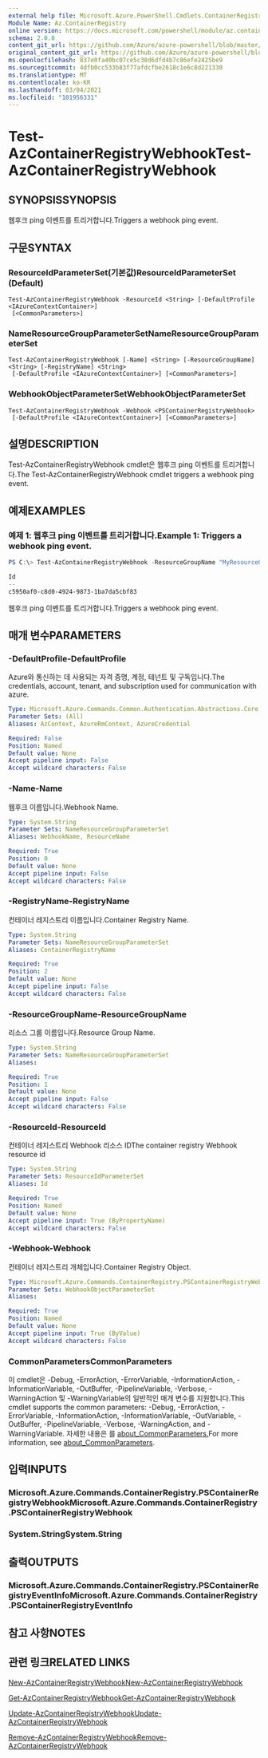 ```yaml
---
external help file: Microsoft.Azure.PowerShell.Cmdlets.ContainerRegistry.dll-Help.xml
Module Name: Az.ContainerRegistry
online version: https://docs.microsoft.com/powershell/module/az.containerregistry/test-azcontainerregistrywebhook
schema: 2.0.0
content_git_url: https://github.com/Azure/azure-powershell/blob/master/src/ContainerRegistry/ContainerRegistry/help/Test-AzContainerRegistryWebhook.md
original_content_git_url: https://github.com/Azure/azure-powershell/blob/master/src/ContainerRegistry/ContainerRegistry/help/Test-AzContainerRegistryWebhook.md
ms.openlocfilehash: 837e0fa40bc07ce5c38d6dfd4b7c86efe2425be9
ms.sourcegitcommit: 4dfb0cc533b83f77afdcfbe2618c1e6c8d221330
ms.translationtype: MT
ms.contentlocale: ko-KR
ms.lasthandoff: 03/04/2021
ms.locfileid: "101956331"
---
```

# <span data-ttu-id="ce4db-101">Test-AzContainerRegistryWebhook</span><span class="sxs-lookup"><span data-stu-id="ce4db-101">Test-AzContainerRegistryWebhook</span></span>

## <span data-ttu-id="ce4db-102">SYNOPSIS</span><span class="sxs-lookup"><span data-stu-id="ce4db-102">SYNOPSIS</span></span>
<span data-ttu-id="ce4db-103">웹후크 ping 이벤트를 트리거합니다.</span><span class="sxs-lookup"><span data-stu-id="ce4db-103">Triggers a webhook ping event.</span></span>

## <span data-ttu-id="ce4db-104">구문</span><span class="sxs-lookup"><span data-stu-id="ce4db-104">SYNTAX</span></span>

### <span data-ttu-id="ce4db-105">ResourceIdParameterSet(기본값)</span><span class="sxs-lookup"><span data-stu-id="ce4db-105">ResourceIdParameterSet (Default)</span></span>
```
Test-AzContainerRegistryWebhook -ResourceId <String> [-DefaultProfile <IAzureContextContainer>]
 [<CommonParameters>]
```

### <span data-ttu-id="ce4db-106">NameResourceGroupParameterSet</span><span class="sxs-lookup"><span data-stu-id="ce4db-106">NameResourceGroupParameterSet</span></span>
```
Test-AzContainerRegistryWebhook [-Name] <String> [-ResourceGroupName] <String> [-RegistryName] <String>
 [-DefaultProfile <IAzureContextContainer>] [<CommonParameters>]
```

### <span data-ttu-id="ce4db-107">WebhookObjectParameterSet</span><span class="sxs-lookup"><span data-stu-id="ce4db-107">WebhookObjectParameterSet</span></span>
```
Test-AzContainerRegistryWebhook -Webhook <PSContainerRegistryWebhook>
 [-DefaultProfile <IAzureContextContainer>] [<CommonParameters>]
```

## <span data-ttu-id="ce4db-108">설명</span><span class="sxs-lookup"><span data-stu-id="ce4db-108">DESCRIPTION</span></span>
<span data-ttu-id="ce4db-109">Test-AzContainerRegistryWebhook cmdlet은 웹후크 ping 이벤트를 트리거합니다.</span><span class="sxs-lookup"><span data-stu-id="ce4db-109">The Test-AzContainerRegistryWebhook cmdlet triggers a webhook ping event.</span></span>

## <span data-ttu-id="ce4db-110">예제</span><span class="sxs-lookup"><span data-stu-id="ce4db-110">EXAMPLES</span></span>

### <span data-ttu-id="ce4db-111">예제 1: 웹후크 ping 이벤트를 트리거합니다.</span><span class="sxs-lookup"><span data-stu-id="ce4db-111">Example 1: Triggers a webhook ping event.</span></span>
```powershell
PS C:\> Test-AzContainerRegistryWebhook -ResourceGroupName "MyResourceGroup" -RegistryName "MyRegistry" -Name "webhook001"

Id
--
c5950af0-c8d0-4924-9873-1ba7da5cbf83
```

<span data-ttu-id="ce4db-112">웹후크 ping 이벤트를 트리거합니다.</span><span class="sxs-lookup"><span data-stu-id="ce4db-112">Triggers a webhook ping event.</span></span>

## <span data-ttu-id="ce4db-113">매개 변수</span><span class="sxs-lookup"><span data-stu-id="ce4db-113">PARAMETERS</span></span>

### <span data-ttu-id="ce4db-114">-DefaultProfile</span><span class="sxs-lookup"><span data-stu-id="ce4db-114">-DefaultProfile</span></span>
<span data-ttu-id="ce4db-115">Azure와 통신하는 데 사용되는 자격 증명, 계정, 테넌트 및 구독입니다.</span><span class="sxs-lookup"><span data-stu-id="ce4db-115">The credentials, account, tenant, and subscription used for communication with azure.</span></span>

```yaml
Type: Microsoft.Azure.Commands.Common.Authentication.Abstractions.Core.IAzureContextContainer
Parameter Sets: (All)
Aliases: AzContext, AzureRmContext, AzureCredential

Required: False
Position: Named
Default value: None
Accept pipeline input: False
Accept wildcard characters: False
```

### <span data-ttu-id="ce4db-116">-Name</span><span class="sxs-lookup"><span data-stu-id="ce4db-116">-Name</span></span>
<span data-ttu-id="ce4db-117">웹후크 이름입니다.</span><span class="sxs-lookup"><span data-stu-id="ce4db-117">Webhook Name.</span></span>

```yaml
Type: System.String
Parameter Sets: NameResourceGroupParameterSet
Aliases: WebhookName, ResourceName

Required: True
Position: 0
Default value: None
Accept pipeline input: False
Accept wildcard characters: False
```

### <span data-ttu-id="ce4db-118">-RegistryName</span><span class="sxs-lookup"><span data-stu-id="ce4db-118">-RegistryName</span></span>
<span data-ttu-id="ce4db-119">컨테이너 레지스트리 이름입니다.</span><span class="sxs-lookup"><span data-stu-id="ce4db-119">Container Registry Name.</span></span>

```yaml
Type: System.String
Parameter Sets: NameResourceGroupParameterSet
Aliases: ContainerRegistryName

Required: True
Position: 2
Default value: None
Accept pipeline input: False
Accept wildcard characters: False
```

### <span data-ttu-id="ce4db-120">-ResourceGroupName</span><span class="sxs-lookup"><span data-stu-id="ce4db-120">-ResourceGroupName</span></span>
<span data-ttu-id="ce4db-121">리소스 그룹 이름입니다.</span><span class="sxs-lookup"><span data-stu-id="ce4db-121">Resource Group Name.</span></span>

```yaml
Type: System.String
Parameter Sets: NameResourceGroupParameterSet
Aliases:

Required: True
Position: 1
Default value: None
Accept pipeline input: False
Accept wildcard characters: False
```

### <span data-ttu-id="ce4db-122">-ResourceId</span><span class="sxs-lookup"><span data-stu-id="ce4db-122">-ResourceId</span></span>
<span data-ttu-id="ce4db-123">컨테이너 레지스트리 Webhook 리소스 ID</span><span class="sxs-lookup"><span data-stu-id="ce4db-123">The container registry Webhook resource id</span></span>

```yaml
Type: System.String
Parameter Sets: ResourceIdParameterSet
Aliases: Id

Required: True
Position: Named
Default value: None
Accept pipeline input: True (ByPropertyName)
Accept wildcard characters: False
```

### <span data-ttu-id="ce4db-124">-Webhook</span><span class="sxs-lookup"><span data-stu-id="ce4db-124">-Webhook</span></span>
<span data-ttu-id="ce4db-125">컨테이너 레지스트리 개체입니다.</span><span class="sxs-lookup"><span data-stu-id="ce4db-125">Container Registry Object.</span></span>

```yaml
Type: Microsoft.Azure.Commands.ContainerRegistry.PSContainerRegistryWebhook
Parameter Sets: WebhookObjectParameterSet
Aliases:

Required: True
Position: Named
Default value: None
Accept pipeline input: True (ByValue)
Accept wildcard characters: False
```

### <span data-ttu-id="ce4db-126">CommonParameters</span><span class="sxs-lookup"><span data-stu-id="ce4db-126">CommonParameters</span></span>
<span data-ttu-id="ce4db-127">이 cmdlet은 -Debug, -ErrorAction, -ErrorVariable, -InformationAction, -InformationVariable, -OutBuffer, -PipelineVariable, -Verbose, -WarningAction 및 -WarningVariable의 일반적인 매개 변수를 지원합니다.</span><span class="sxs-lookup"><span data-stu-id="ce4db-127">This cmdlet supports the common parameters: -Debug, -ErrorAction, -ErrorVariable, -InformationAction, -InformationVariable, -OutVariable, -OutBuffer, -PipelineVariable, -Verbose, -WarningAction, and -WarningVariable.</span></span> <span data-ttu-id="ce4db-128">자세한 내용은 를 [about_CommonParameters.](http://go.microsoft.com/fwlink/?LinkID=113216)</span><span class="sxs-lookup"><span data-stu-id="ce4db-128">For more information, see [about_CommonParameters](http://go.microsoft.com/fwlink/?LinkID=113216).</span></span>

## <span data-ttu-id="ce4db-129">입력</span><span class="sxs-lookup"><span data-stu-id="ce4db-129">INPUTS</span></span>

### <span data-ttu-id="ce4db-130">Microsoft.Azure.Commands.ContainerRegistry.PSContainerRegistryWebhook</span><span class="sxs-lookup"><span data-stu-id="ce4db-130">Microsoft.Azure.Commands.ContainerRegistry.PSContainerRegistryWebhook</span></span>

### <span data-ttu-id="ce4db-131">System.String</span><span class="sxs-lookup"><span data-stu-id="ce4db-131">System.String</span></span>

## <span data-ttu-id="ce4db-132">출력</span><span class="sxs-lookup"><span data-stu-id="ce4db-132">OUTPUTS</span></span>

### <span data-ttu-id="ce4db-133">Microsoft.Azure.Commands.ContainerRegistry.PSContainerRegistryEventInfo</span><span class="sxs-lookup"><span data-stu-id="ce4db-133">Microsoft.Azure.Commands.ContainerRegistry.PSContainerRegistryEventInfo</span></span>

## <span data-ttu-id="ce4db-134">참고 사항</span><span class="sxs-lookup"><span data-stu-id="ce4db-134">NOTES</span></span>

## <span data-ttu-id="ce4db-135">관련 링크</span><span class="sxs-lookup"><span data-stu-id="ce4db-135">RELATED LINKS</span></span>

[<span data-ttu-id="ce4db-136">New-AzContainerRegistryWebhook</span><span class="sxs-lookup"><span data-stu-id="ce4db-136">New-AzContainerRegistryWebhook</span></span>](New-AzContainerRegistryWebhook.md)

[<span data-ttu-id="ce4db-137">Get-AzContainerRegistryWebhook</span><span class="sxs-lookup"><span data-stu-id="ce4db-137">Get-AzContainerRegistryWebhook</span></span>](Get-AzContainerRegistryWebhook.md)

[<span data-ttu-id="ce4db-138">Update-AzContainerRegistryWebhook</span><span class="sxs-lookup"><span data-stu-id="ce4db-138">Update-AzContainerRegistryWebhook</span></span>](Update-AzContainerRegistryWebhook.md)

[<span data-ttu-id="ce4db-139">Remove-AzContainerRegistryWebhook</span><span class="sxs-lookup"><span data-stu-id="ce4db-139">Remove-AzContainerRegistryWebhook</span></span>](Remove-AzContainerRegistryWebhook.md)